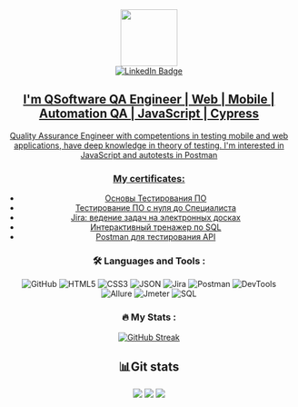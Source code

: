 
<div id="header" align="center">
  <img src="https://media.giphy.com/media/M9gbBd9nbDrOTu1Mqx/giphy.gif" width="100"/>
  <div id="badges">
  <a href="https://www.linkedin.com/in/evgeniy-lapytko/">
    <img src="https://img.shields.io/badge/LinkedIn-blue?style=for-the-badge&logo=linkedin&logoColor=white" alt="LinkedIn Badge"/>
</div>

<img src="https://komarev.com/ghpvc/?username=lambotik&style=flat-square&color=blue" alt=""/>

## I'm QSoftware QA Engineer | Web | Mobile | Automation QA | JavaScript | Cypress 
    
Quality Assurance Engineer with competentions in testing mobile and
web applications, have deep knowledge in theory of testing. I'm
interested in JavaScript and autotests in Postman
  
### My certificates:
- [Основы Тестирования ПО](https://www.linkedin.com/in/evgeniy-lapytko/details/featured/1635492761654/single-media-viewer/?profileId=ACoAADirxJEBu7y5BCkQtllHKS0juPveF-IvGLM)
- [Тестирование ПО с нуля до Специалиста](https://stepik.org/cert/1984285)
- [Jira: ведение задач на электронных досках](https://stepik.org/cert/2030310)
- [Интерактивный тренажер по SQL](https://stepik.org/cert/2018670)
- [Postman для тестирования API](https://stepik.org/cert/1988654)

### :hammer_and_wrench: Languages and Tools :
![GitHub](https://img.shields.io/badge/-GitHub-090909?style=plastic&logo=GitHub&logoColor=47C5FB)
![HTML5](https://img.shields.io/badge/-HTML5-090909?style=plastic&logo=HTML5&logoColor=47C5FB)
![CSS3](https://img.shields.io/badge/-CSS3-090909?style=plastic&logo=CSS3&logoColor=47C5FB)
![JSON](https://img.shields.io/badge/-JSON-090909?style=plastic&logo=JSON&logoColor=47C5FB)
![Jira](https://img.shields.io/badge/-Jira-090909?style=plastic&logo=Jira&logoColor=47C5FB)
![Postman](https://img.shields.io/badge/-Postman-090909?style=plastic&logo=Postman&logoColor=47C5FB)
![DevTools](https://img.shields.io/badge/-DevTools-090909?style=plastic&logo=DevTools&logoColor=47C5FB)
![Allure](https://img.shields.io/badge/-Allure-090909?style=plastic&logo=AppacheAllure&logoColor=47C5FB)
![Jmeter](https://img.shields.io/badge/-Jmeter-090909?style=plastic&logo=Appache&logoColor=47C5FB)
![SQL](https://img.shields.io/badge/-SQL-090909?style=plastic&logo=SQL&logoColor=47C5FB)



### :fire: My Stats :

[![GitHub Streak](http://github-readme-streak-stats.herokuapp.com?user=JackBlaaack&theme=dark&border_radius=10&date_format=j%20M%5B%20Y%5D&mode=weekly)](https://git.io/streak-stats)


## :bar_chart:Git stats

![](http://github-profile-summary-cards.vercel.app/api/cards/stats?username=JackBlaaack&theme=tokyonight)
![](http://github-profile-summary-cards.vercel.app/api/cards/repos-per-language?username=JackBlaaack&theme=tokyonight)
![](https://github-profile-summary-cards.vercel.app/api/cards/profile-details?username=JackBlaaack&theme=tokyonight)
